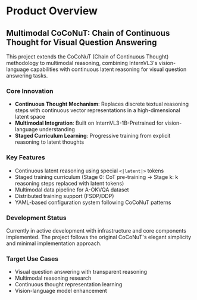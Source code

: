 # Product Overview

## Multimodal CoCoNuT: Chain of Continuous Thought for Visual Question Answering

This project extends the CoCoNuT (Chain of Continuous Thought) methodology to multimodal reasoning, combining InternVL3's vision-language capabilities with continuous latent reasoning for visual question answering tasks.

### Core Innovation
- **Continuous Thought Mechanism**: Replaces discrete textual reasoning steps with continuous vector representations in a high-dimensional latent space
- **Multimodal Integration**: Built on InternVL3-1B-Pretrained for vision-language understanding
- **Staged Curriculum Learning**: Progressive training from explicit reasoning to latent thoughts

### Key Features
- Continuous latent reasoning using special `<|latent|>` tokens
- Staged training curriculum (Stage 0: CoT pre-training → Stage k: k reasoning steps replaced with latent tokens)
- Multimodal data pipeline for A-OKVQA dataset
- Distributed training support (FSDP/DDP)
- YAML-based configuration system following CoCoNuT patterns

### Development Status
Currently in active development with infrastructure and core components implemented. The project follows the original CoCoNuT's elegant simplicity and minimal implementation approach.

### Target Use Cases
- Visual question answering with transparent reasoning
- Multimodal reasoning research
- Continuous thought representation learning
- Vision-language model enhancement
